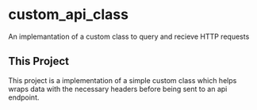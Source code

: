 # custom_api_class

An implemantation of a custom class to query and recieve HTTP requests

## This Project

This project is a implementation of a simple custom class which helps wraps data with the necessary headers before being sent to an api endpoint.
